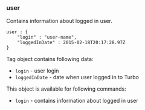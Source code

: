 ### user

Contains information about logged in user.

	user : {
		"login" : "user-name",
		"loggedInDate" : 2015-02-18T20:17:28.97Z
	}

Tag object contains following data:

* `login` - user login
* `loggedInDate` - date when user logged in to Turbo

This object is available for following commands:

* `login` - contains information about logged in user